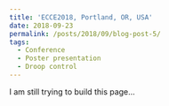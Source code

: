 ```yaml
---
title: 'ECCE2018, Portland, OR, USA'
date: 2018-09-23
permalink: /posts/2018/09/blog-post-5/
tags:
  - Conference 
  - Poster presentation 
  - Droop control
---
```


I am still trying to build this page...

<!-- Headings are cool
======

You can have many headings
======

Aren't headings cool?
------ -->
